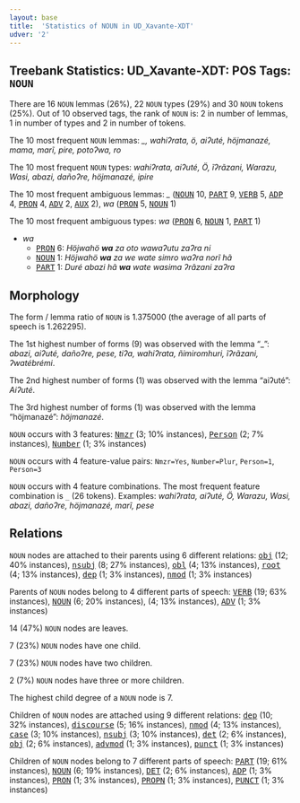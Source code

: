 ```yaml
---
layout: base
title:  'Statistics of NOUN in UD_Xavante-XDT'
udver: '2'
---
```


## Treebank Statistics: UD_Xavante-XDT: POS Tags: `NOUN`

There are 16 `NOUN` lemmas (26%), 22 `NOUN` types (29%) and 30 `NOUN` tokens (25%).
Out of 10 observed tags, the rank of `NOUN` is: 2 in number of lemmas, 1 in number of types and 2 in number of tokens.

The 10 most frequent `NOUN` lemmas: <em>_, wahiʔrata, ö, aiʔuté, höjmanazé, mama, marĩ, pire, potoʔwa, ro</em>

The 10 most frequent `NOUN` types:  <em>wahiʔrata, aiʔuté, Ö, ĩʔrãzani, Warazu, Wasi, abazi, dañoʔre, höjmanazé, ipire</em>

The 10 most frequent ambiguous lemmas: <em>_</em> (<tt><a href="xav_xdt-pos-NOUN.html">NOUN</a></tt> 10, <tt><a href="xav_xdt-pos-PART.html">PART</a></tt> 9, <tt><a href="xav_xdt-pos-VERB.html">VERB</a></tt> 5, <tt><a href="xav_xdt-pos-ADP.html">ADP</a></tt> 4, <tt><a href="xav_xdt-pos-PRON.html">PRON</a></tt> 4, <tt><a href="xav_xdt-pos-ADV.html">ADV</a></tt> 2, <tt><a href="xav_xdt-pos-AUX.html">AUX</a></tt> 2), <em>wa</em> (<tt><a href="xav_xdt-pos-PRON.html">PRON</a></tt> 5, <tt><a href="xav_xdt-pos-NOUN.html">NOUN</a></tt> 1)

The 10 most frequent ambiguous types:  <em>wa</em> (<tt><a href="xav_xdt-pos-PRON.html">PRON</a></tt> 6, <tt><a href="xav_xdt-pos-NOUN.html">NOUN</a></tt> 1, <tt><a href="xav_xdt-pos-PART.html">PART</a></tt> 1)


* <em>wa</em>
  * <tt><a href="xav_xdt-pos-PRON.html">PRON</a></tt> 6: <em>Höjwahö <b>wa</b> za oto wawaʔutu zaʔra ni</em>
  * <tt><a href="xav_xdt-pos-NOUN.html">NOUN</a></tt> 1: <em>Höjwahö <b>wa</b> za we wate simro waʔra norĩ hã</em>
  * <tt><a href="xav_xdt-pos-PART.html">PART</a></tt> 1: <em>Duré abazi hã <b>wa</b> wate wasima ʔrãzani zaʔra</em>

## Morphology

The form / lemma ratio of `NOUN` is 1.375000 (the average of all parts of speech is 1.262295).

The 1st highest number of forms (9) was observed with the lemma “_”: <em>abazi, aiʔuté, dañoʔre, pese, tiʔa, wahiʔrata, ñimiromhuri, ĩʔrãzani, ʔwatébrémi</em>.

The 2nd highest number of forms (1) was observed with the lemma “aiʔuté”: <em>Aiʔuté</em>.

The 3rd highest number of forms (1) was observed with the lemma “höjmanazé”: <em>höjmanazé</em>.

`NOUN` occurs with 3 features: <tt><a href="xav_xdt-feat-Nmzr.html">Nmzr</a></tt> (3; 10% instances), <tt><a href="xav_xdt-feat-Person.html">Person</a></tt> (2; 7% instances), <tt><a href="xav_xdt-feat-Number.html">Number</a></tt> (1; 3% instances)

`NOUN` occurs with 4 feature-value pairs: `Nmzr=Yes`, `Number=Plur`, `Person=1`, `Person=3`

`NOUN` occurs with 4 feature combinations.
The most frequent feature combination is `_` (26 tokens).
Examples: <em>wahiʔrata, aiʔuté, Ö, Warazu, Wasi, abazi, dañoʔre, höjmanazé, marĩ, pese</em>


## Relations

`NOUN` nodes are attached to their parents using 6 different relations: <tt><a href="xav_xdt-dep-obj.html">obj</a></tt> (12; 40% instances), <tt><a href="xav_xdt-dep-nsubj.html">nsubj</a></tt> (8; 27% instances), <tt><a href="xav_xdt-dep-obl.html">obl</a></tt> (4; 13% instances), <tt><a href="xav_xdt-dep-root.html">root</a></tt> (4; 13% instances), <tt><a href="xav_xdt-dep-dep.html">dep</a></tt> (1; 3% instances), <tt><a href="xav_xdt-dep-nmod.html">nmod</a></tt> (1; 3% instances)

Parents of `NOUN` nodes belong to 4 different parts of speech: <tt><a href="xav_xdt-pos-VERB.html">VERB</a></tt> (19; 63% instances), <tt><a href="xav_xdt-pos-NOUN.html">NOUN</a></tt> (6; 20% instances),  (4; 13% instances), <tt><a href="xav_xdt-pos-ADV.html">ADV</a></tt> (1; 3% instances)

14 (47%) `NOUN` nodes are leaves.

7 (23%) `NOUN` nodes have one child.

7 (23%) `NOUN` nodes have two children.

2 (7%) `NOUN` nodes have three or more children.

The highest child degree of a `NOUN` node is 7.

Children of `NOUN` nodes are attached using 9 different relations: <tt><a href="xav_xdt-dep-dep.html">dep</a></tt> (10; 32% instances), <tt><a href="xav_xdt-dep-discourse.html">discourse</a></tt> (5; 16% instances), <tt><a href="xav_xdt-dep-nmod.html">nmod</a></tt> (4; 13% instances), <tt><a href="xav_xdt-dep-case.html">case</a></tt> (3; 10% instances), <tt><a href="xav_xdt-dep-nsubj.html">nsubj</a></tt> (3; 10% instances), <tt><a href="xav_xdt-dep-det.html">det</a></tt> (2; 6% instances), <tt><a href="xav_xdt-dep-obj.html">obj</a></tt> (2; 6% instances), <tt><a href="xav_xdt-dep-advmod.html">advmod</a></tt> (1; 3% instances), <tt><a href="xav_xdt-dep-punct.html">punct</a></tt> (1; 3% instances)

Children of `NOUN` nodes belong to 7 different parts of speech: <tt><a href="xav_xdt-pos-PART.html">PART</a></tt> (19; 61% instances), <tt><a href="xav_xdt-pos-NOUN.html">NOUN</a></tt> (6; 19% instances), <tt><a href="xav_xdt-pos-DET.html">DET</a></tt> (2; 6% instances), <tt><a href="xav_xdt-pos-ADP.html">ADP</a></tt> (1; 3% instances), <tt><a href="xav_xdt-pos-PRON.html">PRON</a></tt> (1; 3% instances), <tt><a href="xav_xdt-pos-PROPN.html">PROPN</a></tt> (1; 3% instances), <tt><a href="xav_xdt-pos-PUNCT.html">PUNCT</a></tt> (1; 3% instances)

